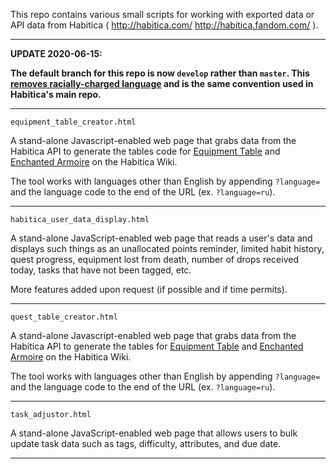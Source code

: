 This repo contains various small scripts for working with exported data or
API data from Habitica ( http://habitica.com/  http://habitica.fandom.com/ ).

--------------------------------------------

**UPDATE 2020-06-15:**

**The default branch for this repo is now `develop` rather than `master`. This [removes racially-charged language](https://www.zdnet.com/article/github-to-replace-master-with-alternative-term-to-avoid-slavery-references/) and is the same convention used in Habitica's main repo.**

--------------------------------------------

`equipment_table_creator.html`

A stand-alone Javascript-enabled web page that grabs data from the Habitica
API to generate the tables code for [Equipment Table](https://habitica.fandom.com/wiki/Equipment_Table)
and [Enchanted Armoire](https://habitica.fandom.com/wiki/Enchanted_Armoire) on the 
Habitica Wiki.

The tool works with languages other than English by appending `?language=` and the 
language code to the end of the URL (ex. `?language=ru`).

--------------------------------------------

`habitica_user_data_display.html`

A stand-alone JavaScript-enabled web page that reads a user's data and
displays such things as an unallocated points reminder, limited habit
history, quest progress, equipment lost from death, number of drops
received today, tasks that have not been tagged, etc.

More features added upon request (if possible and if time permits).

--------------------------------------------

`quest_table_creator.html`

A stand-alone Javascript-enabled web page that grabs data from the Habitica
API to generate the tables for [Equipment Table](https://habitica.fandom.com/wiki/Equipment_Table)
and [Enchanted Armoire](https://habitica.fandom.com/wiki/Enchanted_Armoire) on the 
Habitica Wiki.

The tool works with languages other than English by appending `?language=` and the 
language code to the end of the URL (ex. `?language=ru`).

--------------------------------------------

`task_adjustor.html`

A stand-alone JavaScript-enabled web page that allows users to bulk update task
data such as tags, difficulty, attributes, and due date.  

--------------------------------------------
